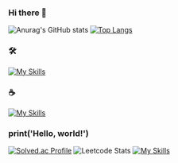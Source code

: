 ### Hi there 👋

![Anurag's GitHub stats](https://github-readme-stats.vercel.app/api?username=kizarrd&show_icons=true)
[![Top Langs](https://github-readme-stats.vercel.app/api/top-langs/?username=kizarrd&layout=compact)](https://github.com/anuraghazra/github-readme-stats)


<!--
**kizarrd/kizarrd** is a ✨ _special_ ✨ repository because its `README.md` (this file) appears on your GitHub profile.

Here are some ideas to get you started:

- 🔭 I’m currently working on ...
- 🌱 I’m currently learning ...
- 👯 I’m looking to collaborate on ...
- 🤔 I’m looking for help with ...
- 💬 Ask me about ...
- 📫 How to reach me: ...
- 😄 Pronouns: ...
- ⚡ Fun fact: ...
-->

### 🛠
[![My Skills](https://skillicons.dev/icons?i=html,css,js,react,nodejs,mongodb,figma,vscode,git,python)](https://skillicons.dev)

### ☕️
[![My Skills](https://skillicons.dev/icons?i=ts,pug,sass,mui,webpack,netlify,postman,dart,flutter,tensorflow)](https://skillicons.dev)

### print('Hello, world!')
[![Solved.ac Profile](http://mazassumnida.wtf/api/v2/generate_badge?boj=kizarrd10)](https://solved.ac/kizarrd10/)
![Leetcode Stats](https://leetcard.jacoblin.cool/kizarrd10?theme=light,unicorn)
[![My Skills](https://skillicons.dev/icons?i=python)](https://skillicons.dev)
